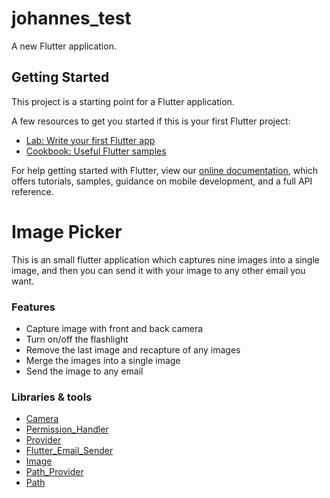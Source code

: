 # johannes_test

A new Flutter application.

## Getting Started

This project is a starting point for a Flutter application.

A few resources to get you started if this is your first Flutter project:

- [Lab: Write your first Flutter app](https://flutter.dev/docs/get-started/codelab)
- [Cookbook: Useful Flutter samples](https://flutter.dev/docs/cookbook)

For help getting started with Flutter, view our
[online documentation](https://flutter.dev/docs), which offers tutorials,
samples, guidance on mobile development, and a full API reference.

# Image Picker

This is an small flutter application which captures nine images into a single image,
and then you can send it with your image to any other email you want.

### Features
* Capture image with front and back camera
* Turn on/off the flashlight
* Remove the last image and recapture of any images
* Merge the images into a single image
* Send the image to any email

### Libraries & tools
* [Camera](https://pub.dev/packages/camera "camera")
* [Permission_Handler](https://pub.dev/packages/permission_handler "permission_handler")
* [Provider](https://pub.dev/packages/provider "provider")
* [Flutter_Email_Sender](https://pub.dev/packages/flutter_email_sender "flutter_email_sender")
* [Image](https://pub.dev/packages/image "image")
* [Path_Provider](https://pub.dev/packages/path_provider "path_provider")
* [Path](https://pub.dev/packages/path "path")
